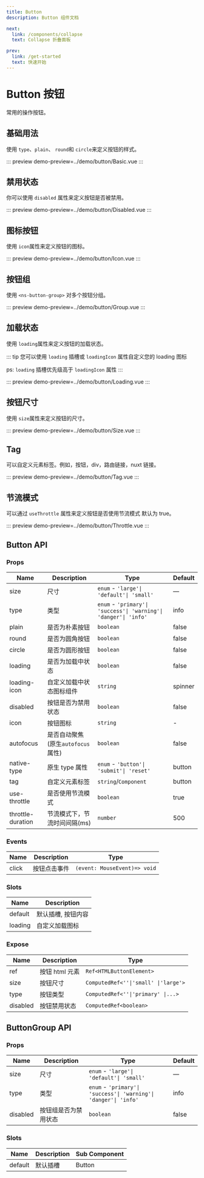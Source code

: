 ```yaml
---
title: Button
description: Button 组件文档

next:
  link: /components/collapse
  text: Collapse 折叠面板

prev:
  link: /get-started
  text: 快速开始
---
```


# Button 按钮

常用的操作按钮。

## 基础用法

使用 `type`、`plain`、 `round`和 `circle`来定义按钮的样式。

::: preview
demo-preview=../demo/button/Basic.vue
:::

## 禁用状态

你可以使用 `disabled` 属性来定义按钮是否被禁用。

::: preview
demo-preview=../demo/button/Disabled.vue
:::

## 图标按钮

使用 `icon`属性来定义按钮的图标。

::: preview
demo-preview=../demo/button/Icon.vue
:::

## 按钮组

使用 `<ns-button-group>` 对多个按钮分组。

::: preview
demo-preview=../demo/button/Group.vue
:::

## 加载状态

使用 `loading`属性来定义按钮的加载状态。

::: tip
您可以使用 `loading` 插槽或 `loadingIcon` 属性自定义您的 loading 图标

ps: `loading` 插槽优先级高于 `loadingIcon` 属性
:::

::: preview
demo-preview=../demo/button/Loading.vue
:::

## 按钮尺寸

使用 `size`属性来定义按钮的尺寸。

::: preview
demo-preview=../demo/button/Size.vue
:::

## Tag

可以自定义元素标签。例如，按钮，div，路由链接，nuxt 链接。

::: preview
demo-preview=../demo/button/Tag.vue
:::

## 节流模式

可以通过 `useThrottle` 属性来定义按钮是否使用节流模式 默认为 true。

::: preview
demo-preview=../demo/button/Throttle.vue
:::

## Button API

### Props

| Name              | Description                       | Type                                                             | Default |
| ----------------- | --------------------------------- | ---------------------------------------------------------------- | ------- |
| size              | 尺寸                              | `enum` - `'large'\| 'default'\| 'small'`                         | —       |
| type              | 类型                              | `enum` - `'primary'\| 'success'\| 'warning'\| 'danger'\| 'info'` | info    |
| plain             | 是否为朴素按钮                    | `boolean`                                                        | false   |
| round             | 是否为圆角按钮                    | `boolean`                                                        | false   |
| circle            | 是否为圆形按钮                    | `boolean`                                                        | false   |
| loading           | 是否为加载中状态                  | `boolean`                                                        | false   |
| loading-icon      | 自定义加载中状态图标组件          | `string`                                                         | spinner |
| disabled          | 按钮是否为禁用状态                | `boolean`                                                        | false   |
| icon              | 按钮图标                          | `string`                                                         | -       |
| autofocus         | 是否自动聚焦(原生`autofocus`属性) | `boolean`                                                        | false   |
| native-type       | 原生 type 属性                    | `enum` - `'button'\| 'submit'\| 'reset'`                         | button  |
| tag               | 自定义元素标签                    | `string`\/`Component`                                            | button  |
| use-throttle      | 是否使用节流模式                  | `boolean`                                                        | true    |
| throttle-duration | 节流模式下，节流时间间隔(ms)      | `number`                                                         | 500     |

### Events

| Name  | Description  | Type                         |
| ----- | ------------ | ---------------------------- |
| click | 按钮点击事件 | `(event: MouseEvent)=> void` |

### Slots

| Name    | Description        |
| ------- | ------------------ |
| default | 默认插槽, 按钮内容 |
| loading | 自定义加载图标     |

### Expose

| Name     | Description    | Type                                 |
| -------- | -------------- | ------------------------------------ |
| ref      | 按钮 html 元素 | `Ref<HTMLButtonElement>`             |
| size     | 按钮尺寸       | `ComputedRef<''\|'small' \|'large'>` |
| type     | 按钮类型       | `ComputedRef<''\|'primary' \|...>`   |
| disabled | 按钮禁用状态   | `ComputedRef<boolean>`               |

## ButtonGroup API

### Props

| Name     | Description          | Type                                                             | Default |
| -------- | -------------------- | ---------------------------------------------------------------- | ------- |
| size     | 尺寸                 | `enum` - `'large'\| 'default'\| 'small'`                         | —       |
| type     | 类型                 | `enum` - `'primary'\| 'success'\| 'warning'\| 'danger'\| 'info'` | info    |
| disabled | 按钮组是否为禁用状态 | `boolean`                                                        | false   |

### Slots

| Name    | Description | Sub Component |
| ------- | ----------- | ------------- |
| default | 默认插槽    | Button        |
